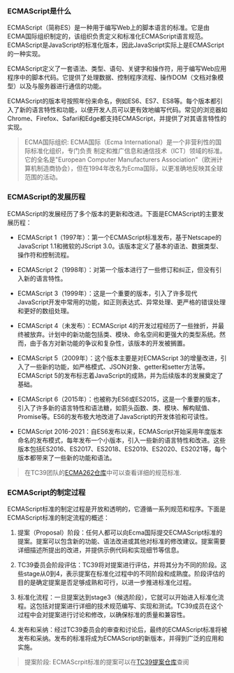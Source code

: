 ###  ECMAScript是什么

ECMAScript（简称ES）是一种用于编写Web上的脚本语言的标准。它是由ECMA国际组织制定的，该组织负责定义和标准化ECMAScript语言规范。ECMAScript是JavaScript的标准化版本，因此JavaScript实际上是ECMAScript的一种实现。

ECMAScript定义了一套语法、类型、语句、关键字和操作符，用于编写Web应用程序中的脚本代码。它提供了处理数据、控制程序流程、操作DOM（文档对象模型）以及与服务器进行通信的功能。

ECMAScript的版本号按照年份来命名，例如ES6、ES7、ES8等。每个版本都引入了新的语言特性和功能，以便开发人员可以更有效地编写代码。常见的浏览器如Chrome、Firefox、Safari和Edge都支持ECMAScript，并提供了对其语言特性的实现。

> ECMA国际组织: ECMA国际（Ecma International）是一个非营利性的国际标准化组织，专门负责 制定和推广信息和通信技术（ICT）领域的标准。它的全名是"European Computer Manufacturers Association"（欧洲计算机制造商协会），但在1994年改名为Ecma国际，以更准确地反映其全球范围的活动。

### ECMAScript的发展历程

ECMAScript的发展经历了多个版本的更新和改进。下面是ECMAScript的主要发展历程：

* ECMAScript 1（1997年）：第一个ECMAScript标准发布，基于Netscape的JavaScript 1.1和微软的JScript 3.0。该版本定义了基本的语法、数据类型、操作符和控制流程。

* ECMAScript 2（1998年）：对第一个版本进行了一些修订和纠正，但没有引入新的语言特性。

* ECMAScript 3（1999年）：这是一个重要的版本，引入了许多现代JavaScript开发中常用的功能，如正则表达式、异常处理、更严格的错误处理和更好的数组处理。

* ECMAScript 4（未发布）：ECMAScript 4的开发过程经历了一些挫折，并最终被放弃。计划中的新功能包括类、模块、命名空间和更强大的类型系统。然而，由于各方对新功能的争议和复杂性，该版本的开发被搁置。

* ECMAScript 5（2009年）：这个版本主要是对ECMAScript 3的增量改进，引入了一些新的功能，如严格模式、JSON对象、getter和setter方法等。ECMAScript 5的发布标志着JavaScript的成熟，并为后续版本的发展奠定了基础。

* ECMAScript 6（2015年）：也被称为ES6或ES2015，这是一个重要的版本，引入了许多新的语言特性和语法糖，如箭头函数、类、模块、解构赋值、Promise等。ES6的发布极大地改进了JavaScript的开发体验和可读性。

* ECMAScript 2016-2021：自ES6发布以来，ECMAScript开始采用年度版本命名的发布模式，每年发布一个小版本，引入一些新的语言特性和改进。这些版本包括ES2016、ES2017、ES2018、ES2019、ES2020、ES2021等，每个版本都带来了一些新的功能和语法。

> 在TC39团队的[ECMA262仓库](https://github.com/tc39/ecma262)中可以查看详细的规范标准.

### ECMAScript的制定过程

ECMAScript标准的制定过程是开放和透明的，它遵循一系列规范和程序。下面是ECMAScript标准的制定流程的概述：

1. 提案（Proposal）阶段：任何人都可以向Ecma国际提交ECMAScript标准的提案。提案可以包含新的功能、语法改进或其他对标准的修改建议。提案需要详细描述所提出的改进，并提供示例代码和实现细节等信息。

2. TC39委员会阶段评估：TC39将对提案进行评估，并将其分为不同的阶段。这些stage从0到4，表示提案在标准化过程中的不同阶段和成熟度。阶段评估的目的是确定提案是否足够成熟和可行，以进一步推进标准化过程。

3. 标准化流程：一旦提案达到stage3（候选阶段），它就可以开始进入标准化流程。这包括对提案进行详细的技术规范编写、实现和测试。TC39成员在这个过程中会对提案进行讨论和修改，以确保标准的质量和兼容性。

4. 发布和采纳：经过TC39委员会的审查和讨论后，最终的ECMAScript标准将被发布和采纳。发布的标准将成为ECMAScript的新版本，并得到广泛的应用和实施。


> 提案阶段: ECMAScrpit标准的提案可以在[TC39提案仓库](https://github.com/tc39/proposals)查阅


